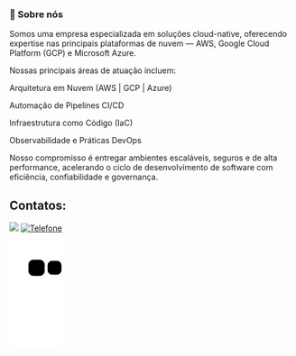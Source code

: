 ### 👋 Sobre nós

Somos uma empresa especializada em soluções cloud-native, oferecendo expertise nas principais plataformas de nuvem — AWS, Google Cloud Platform (GCP) e Microsoft Azure.

Nossas principais áreas de atuação incluem:

Arquitetura em Nuvem (AWS | GCP | Azure)

Automação de Pipelines CI/CD

Infraestrutura como Código (IaC)

Observabilidade e Práticas DevOps

Nosso compromisso é entregar ambientes escaláveis, seguros e de alta performance, acelerando o ciclo de desenvolvimento de software com eficiência, confiabilidade e governança.

## Contatos:
<div>
<a href = "mailto:rafael@rbntecnologia.com"><img loading="lazy" src="https://img.shields.io/badge/Gmail-D14836?style=for-the-badge&logo=gmail&logoColor=white" target="_blank"></a>
<a href="tel:+5511962141493">
<img loading="lazy" src="https://img.shields.io/badge/Telefone-25D366?style=for-the-badge&logo=whatsapp&logoColor=white" alt="Telefone" /></a>
</div>

![Snake animation](https://github.com/RBNtecnologia/RBNtecnologia/blob/output/github-contribution-grid-snake.svg)